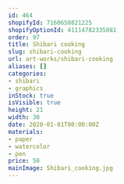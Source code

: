```yaml
---
id: 464
shopifyId: 7160658821225
shopifyOptionId: 41114782335081
order: 97
title: Shibari cooking
slug: shibari-cooking
url: art-works/shibari-cooking
aliases: []
categories:
- shibari
- graphics
inStock: true
isVisible: true
height: 21
width: 30
date: 2020-01-01T00:00:00Z
materials:
- paper
- watercolor
- pen
price: 50
mainImage: Shibari_cooking.jpg
---
```

